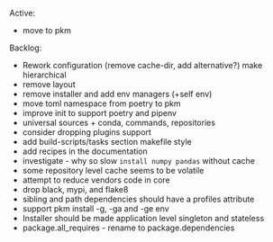 Active:
- move to pkm

Backlog:
- Rework configuration (remove cache-dir, add alternative?) make hierarchical
- remove layout
- remove installer and add env managers (+self env)
- move toml namespace from poetry to pkm
- improve init to support poetry and pipenv
- universal sources + conda, commands, repositories
- consider dropping plugins support
- add build-scripts/tasks section makefile style
- add recipes in the documentation
- investigate - why so slow `install numpy pandas` without cache
- some repository level cache seems to be volatile 
- attempt to reduce vendors code in core
- drop black, mypi, and flake8
- sibling and path dependencies should have a profiles attribute 
- support pkm install -g, -ga and -ge env
- Installer should be made application level singleton and stateless
- package.all_requires - rename to package.dependencies